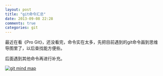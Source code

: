 ```yaml
---
layout: post
title: "git命令汇总"
date: 2013-09-08 22:28
comments: true
categories: git
---
```


最近在看《Pro Git》，还没看完，命令实在太多，先把目前遇到的git命令画到思维导图里了，以后查找能方便些。

后面遇到其他命令再进行补充。

<!--more-->

[![git mind map](https://raw.github.com/Ju6y/screenshots/master/git.png)](https://raw.github.com/Ju6y/screenshots/master/git.png)
